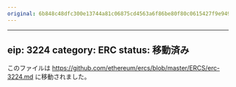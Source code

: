 ```yaml
---
original: 6b848c48dfc300e13744a81c06875cd4563a6f86be80f80c0615427f9e949fec
---
```


---
eip: 3224
category: ERC
status: 移動済み
---

このファイルは https://github.com/ethereum/ercs/blob/master/ERCS/erc-3224.md に移動されました。